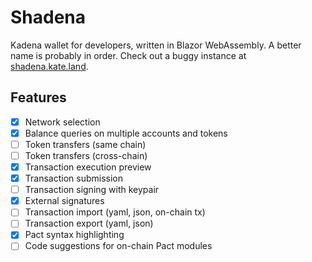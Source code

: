 # Shadena

Kadena wallet for developers, written in Blazor WebAssembly. A better name is probably in order. Check out a buggy instance at [shadena.kate.land](https://shadena.kate.land/).

## Features

- [x] Network selection
- [x] Balance queries on multiple accounts and tokens
- [ ] Token transfers (same chain)
- [ ] Token transfers (cross-chain)
- [x] Transaction execution preview
- [x] Transaction submission
- [ ] Transaction signing with keypair
- [x] External signatures
- [ ] Transaction import (yaml, json, on-chain tx)
- [ ] Transaction export (yaml, json)
- [x] Pact syntax highlighting
- [ ] Code suggestions for on-chain Pact modules
